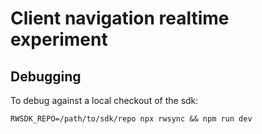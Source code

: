 # Client navigation realtime experiment

## Debugging
To debug against a local checkout of the sdk:

```
RWSDK_REPO=/path/to/sdk/repo npx rwsync && npm run dev
```